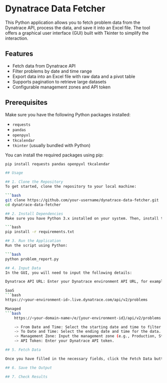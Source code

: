 # Dynatrace Data Fetcher

This Python application allows you to fetch problem data from the Dynatrace API, process the data, and save it into an Excel file. The tool offers a graphical user interface (GUI) built with Tkinter to simplify the interaction.

## Features

- Fetch data from Dynatrace API
- Filter problems by date and time range
- Export data into an Excel file with raw data and a pivot table
- Supports pagination to retrieve large datasets
- Configurable management zones and API token

## Prerequisites

Make sure you have the following Python packages installed:

- `requests`
- `pandas`
- `openpyxl`
- `tkcalendar`
- `tkinter` (usually bundled with Python)

You can install the required packages using pip:

```bash
pip install requests pandas openpyxl tkcalendar

## Usage

## 1. Clone the Repository
To get started, clone the repository to your local machine:

```bash
git clone https://github.com/your-username/dynatrace-data-fetcher.git
cd dynatrace-data-fetcher

## 2. Install Dependencies
Make sure you have Python 3.x installed on your system. Then, install the required dependencies using pip:

```bash
pip install -r requirements.txt

## 3. Run the Application
Run the script using Python:

```bash
python problem_report.py

## 4. Input Data
In the GUI, you will need to input the following details:

Dynatrace API URL: Enter your Dynatrace environment API URL, for example:

SaaS
```bash
https://<your-environment-id>.live.dynatrace.com/api/v2/problems

Managed
```bash
	https://<your-domain-name>/e/{your-environment-id}/api/v2/problems

    -> From Date and Time: Select the starting date and time to filter the problems.
    -> To Date and Time: Select the ending date and time for the data.
    -> Management Zone: Input the management zone (e.g., Production, Staging).
    -> API Token: Enter your Dynatrace API token.

## 5. Fetch Data

Once you have filled in the necessary fields, click the Fetch Data button.

## 6. Save the Output

## 7. Check Results
